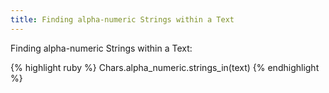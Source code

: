 ```yaml
---
title: Finding alpha-numeric Strings within a Text
---
```


Finding alpha-numeric Strings within a Text:

{% highlight ruby %}
Chars.alpha_numeric.strings_in(text)
{% endhighlight %}
